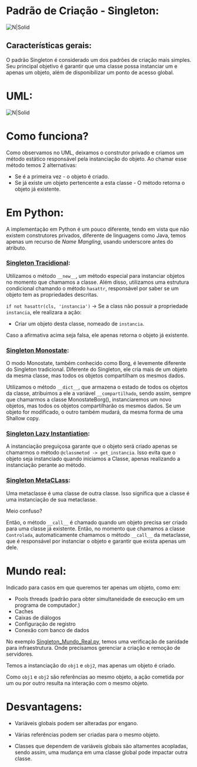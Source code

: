 # Padrão de Criação - Singleton:

![N|Solid](https://i.imgur.com/TIb0XaS.jpg)

## Características gerais: 
O padrão Singleton é considerado um dos padrões de criação mais simples. Seu principal objetivo é garantir que uma classe possa instanciar um e apenas um objeto, além de disponibilizar um ponto de acesso global.

# UML:

![N|Solid](https://www.patrickschadler.com/wp-content/uploads/2019/08/2000px-Singleton_UML_class_diagram-e1565094559716.png)

# Como funciona?

Como observamos no UML, deixamos o construtor privado e criamos um método estático responsável pela instanciação do objeto. Ao chamar esse método temos 2 alternativas:
- Se é a primeira vez - o objeto é criado.
- Se já existe um objeto pertencente a esta classe - O método retorna o objeto já existente.

# Em Python:

A implementação em Python é um pouco diferente, tendo em vista que não existem construtores privados, diferente de linguagens como Java, temos apenas um recurso de *Name Mangling*, usando underscore antes do atributo.

### [Singleton Tracidional]():
Utilizamos o método `__new__`, um método especial para instanciar objetos no momento que chamamos a classe. Além disso, utilizamos uma estrutura condicional chamando o método `hasattr`, responsável por saber se um objeto tem as propriedades descritas. 

`if not hasattr(cls, 'instancia')` -> Se a class não possuir a propriedade `instancia`, ele realizara a ação:
- Criar um objeto desta classe, nomeado de `instancia`.

Caso a afirmativa acima seja falsa, ele apenas retorna o objeto já existente.

### [Singleton Monostate]():
O modo Monostate, também conhecido como Borg, é levemente diferente do Singleton tradicional. Diferente do Singleton, ele cria mais de um objeto da mesma classe, mas todos os objetos compartilham os mesmos dados.

Utilizamos o método `__dict__`, que armazena o estado de todos os objetos da classe, atribuimos a ele a variável `__compartilhado`, sendo assim, sempre que chamarmos a classe MonostateBorg(), instanciaremos um novo objetos, mas todos os objetos compartilharão os mesmos dados. Se um objeto for modificado, o outro também mudará, da mesma forma de uma Shallow copy.

### [Singleton Lazy Instantiation]():
A instanciação preguiçosa garante que o objeto será criado apenas se chamarmos o método `@classmetod -> get_instancia`. Isso evita que o objeto seja instanciado quando iniciamos a Classe, apenas realizando a instanciação perante ao método.

### [Singleton MetaCLass]():

Uma metaclasse é uma classe de outra classe. Isso significa que a classe é uma instanciação de sua metaclasse.

Meio confuso?

Então, o método `__call__` é chamado quando um objeto precisa ser criado para uma classe já existente. Então, no momento que chamamos a classe `Controlada`, automaticamente chamamos o método `__call__` da metaclasse, que é responsável por instanciar o objeto e garantir que exista apenas um dele.

# Mundo real:

Indicado para casos em que queremos ter apenas um objeto, como em:

- Pools threads (padrão para obter simultaneidade de execução em um programa de computador.)
- Caches
- Caixas de diálogos
- Configuração de registro
- Conexão com banco de dados

No exemplo [Singleton_Mundo_Real.py](), temos uma verificação de sanidade para infraestrutura. Onde precisamos gerenciar a criação e remoção de servidores.
 
Temos a instanciação do `obj1` e `obj2`, mas apenas um objeto é criado.

Como `obj1` e `obj2` são referências ao mesmo objeto, a ação cometida por um ou por outro resulta na interação com o mesmo objeto.

# Desvantagens:

- Variáveis globais podem ser alteradas por engano.

- Várias referências podem ser criadas para o mesmo objeto.

- Classes que dependem de variáveis globais são altamentes acopladas, sendo assim, uma mudança em uma classe global pode impactar outra classe.